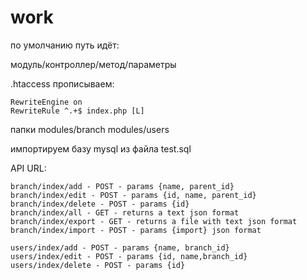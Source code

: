 # work
по умолчанию путь идёт:

модуль/контроллер/метод/параметры


.htaccess прописываем:
```
RewriteEngine on
RewriteRule ^.+$ index.php [L]
```

папки
modules/branch
modules/users

импортируем базу mysql из файла test.sql

API URL:
```
branch/index/add - POST - params {name, parent_id}
branch/index/edit - POST - params {id, name, parent_id}
branch/index/delete - POST - params {id}
branch/index/all - GET - returns a text json format
branch/index/export - GET - returns a file with text json format
branch/index/import - POST - params {import} json format 

users/index/add - POST - params {name, branch_id}
users/index/edit - POST - params {id, name,branch_id}
users/index/delete - POST - params {id}
```
